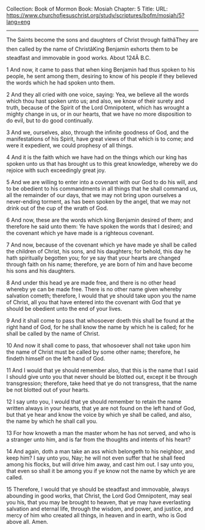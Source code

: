 Collection: Book of Mormon
Book: Mosiah
Chapter: 5
Title: 
URL: https://www.churchofjesuschrist.org/study/scriptures/bofm/mosiah/5?lang=eng

---

The Saints become the sons and daughters of Christ through faithâThey are then called by the name of ChristâKing Benjamin exhorts them to be steadfast and immovable in good works. About 124Â B.C.

1 And now, it came to pass that when king Benjamin had thus spoken to his people, he sent among them, desiring to know of his people if they believed the words which he had spoken unto them.

2 And they all cried with one voice, saying: Yea, we believe all the words which thou hast spoken unto us; and also, we know of their surety and truth, because of the Spirit of the Lord Omnipotent, which has wrought a mighty change in us, or in our hearts, that we have no more disposition to do evil, but to do good continually.

3 And we, ourselves, also, through the infinite goodness of God, and the manifestations of his Spirit, have great views of that which is to come; and were it expedient, we could prophesy of all things.

4 And it is the faith which we have had on the things which our king has spoken unto us that has brought us to this great knowledge, whereby we do rejoice with such exceedingly great joy.

5 And we are willing to enter into a covenant with our God to do his will, and to be obedient to his commandments in all things that he shall command us, all the remainder of our days, that we may not bring upon ourselves a never-ending torment, as has been spoken by the angel, that we may not drink out of the cup of the wrath of God.

6 And now, these are the words which king Benjamin desired of them; and therefore he said unto them: Ye have spoken the words that I desired; and the covenant which ye have made is a righteous covenant.

7 And now, because of the covenant which ye have made ye shall be called the children of Christ, his sons, and his daughters; for behold, this day he hath spiritually begotten you; for ye say that your hearts are changed through faith on his name; therefore, ye are born of him and have become his sons and his daughters.

8 And under this head ye are made free, and there is no other head whereby ye can be made free. There is no other name given whereby salvation cometh; therefore, I would that ye should take upon you the name of Christ, all you that have entered into the covenant with God that ye should be obedient unto the end of your lives.

9 And it shall come to pass that whosoever doeth this shall be found at the right hand of God, for he shall know the name by which he is called; for he shall be called by the name of Christ.

10 And now it shall come to pass, that whosoever shall not take upon him the name of Christ must be called by some other name; therefore, he findeth himself on the left hand of God.

11 And I would that ye should remember also, that this is the name that I said I should give unto you that never should be blotted out, except it be through transgression; therefore, take heed that ye do not transgress, that the name be not blotted out of your hearts.

12 I say unto you, I would that ye should remember to retain the name written always in your hearts, that ye are not found on the left hand of God, but that ye hear and know the voice by which ye shall be called, and also, the name by which he shall call you.

13 For how knoweth a man the master whom he has not served, and who is a stranger unto him, and is far from the thoughts and intents of his heart?

14 And again, doth a man take an ass which belongeth to his neighbor, and keep him? I say unto you, Nay; he will not even suffer that he shall feed among his flocks, but will drive him away, and cast him out. I say unto you, that even so shall it be among you if ye know not the name by which ye are called.

15 Therefore, I would that ye should be steadfast and immovable, always abounding in good works, that Christ, the Lord God Omnipotent, may seal you his, that you may be brought to heaven, that ye may have everlasting salvation and eternal life, through the wisdom, and power, and justice, and mercy of him who created all things, in heaven and in earth, who is God above all. Amen.
